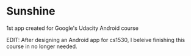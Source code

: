 # Sunshine
1st app created for Google's Udacity Android course

EDIT: After designing an Android app for cs1530, I beleive finishing this course in no longer needed.

